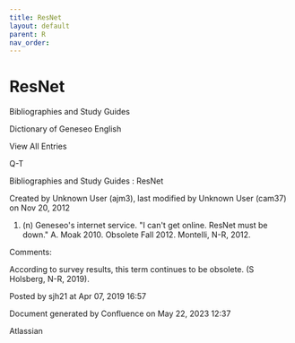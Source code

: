 ```yaml
---
title: ResNet
layout: default
parent: R
nav_order:
---
```


# ResNet

Bibliographies and Study Guides

Dictionary of Geneseo English

View All Entries

Q-T

Bibliographies and Study Guides : ResNet

Created by  Unknown User (ajm3), last modified by  Unknown User (cam37) on Nov 20, 2012

1. (n) Geneseo's internet service. &quot;I can't get online. ResNet must be down.&quot; A. Moak 2010. Obsolete Fall 2012. Montelli, N-R, 2012.

Comments:

According to survey results, this term continues to be obsolete. (S Holsberg, N-R, 2019).

Posted by sjh21 at Apr 07, 2019 16:57

Document generated by Confluence on May 22, 2023 12:37

Atlassian
